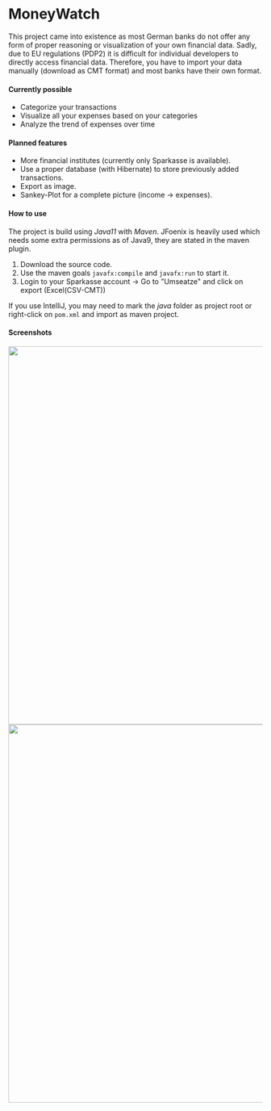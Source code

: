 # MoneyWatch
This project came into existence as most German banks do not offer any form of proper reasoning or visualization of your own financial data. Sadly, due to EU regulations (PDP2) it is difficult for individual developers to directly access financial data. Therefore, you have to import your data manually (download as CMT format) and most banks have their own format.

#### Currently possible
- Categorize your transactions
- Visualize all your expenses based on your categories
- Analyze the trend of expenses over time

#### Planned features
- More financial institutes (currently only Sparkasse is available).
- Use a proper database (with Hibernate) to store previously added transactions.
- Export as image.
- Sankey-Plot for a complete picture (income → expenses).

#### How to use
The project is build using *Java11* with *Maven*.
JFoenix is heavily used which needs some extra permissions as of Java9, they are stated in the maven plugin.
1. Download the source code.
2. Use the maven goals `javafx:compile` and `javafx:run` to start it.
3. Login to your Sparkasse account → Go to "Umseatze" and click on export (Excel(CSV-CMT))

If you use IntelliJ, you may need to mark the *java* folder as project root or right-click on `pom.xml` and import as maven project.

#### Screenshots
<img src="https://user-images.githubusercontent.com/36801164/195415725-41a9e0a3-c338-47ed-96d6-c3b0f1fea158.png" width=750>
<img src="https://user-images.githubusercontent.com/36801164/195415737-5f0104db-a9a7-402f-898c-6e9ab58f5240.png"  width=750>
